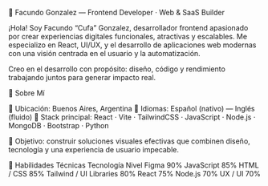 💼 Facundo Gonzalez — Frontend Developer · Web & SaaS Builder

¡Hola! Soy Facundo “Cufa” Gonzalez, desarrollador frontend apasionado por crear experiencias digitales funcionales, atractivas y escalables.
Me especializo en React, UI/UX, y el desarrollo de aplicaciones web modernas con una visión centrada en el usuario y la automatización.

Creo en el desarrollo con propósito: diseño, código y rendimiento trabajando juntos para generar impacto real.

🚀 Sobre Mí

📍 Ubicación: Buenos Aires, Argentina
💬 Idiomas: Español (nativo) — Inglés (fluido)
🧰 Stack principal: React · Vite · TailwindCSS · JavaScript · Node.js · MongoDB · Bootstrap · Python

🎯 Objetivo: construir soluciones visuales efectivas que combinen diseño, tecnología y una experiencia de usuario impecable.

🧠 Habilidades Técnicas
Tecnología	Nivel
Figma	90%
JavaScript	85%
HTML / CSS	85%
Tailwind / UI Libraries	80%
React	75%
Node.js	70%
UX / UI	70%
